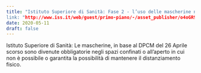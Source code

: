 ```yaml
---
title: "Istituto Superiore di Sanità: Fase 2 - l’uso delle mascherine nella vita quotidiana, le indicazioni del dpcm
link: "http://www.iss.it/web/guest/primo-piano/-/asset_publisher/o4oGR9qmvUz9/content/id/5372584"
date: 2020-05-11
draft: false
---
```


Istituto Superiore di Sanità: Le mascherine, in base al DPCM del 26 Aprile scorso sono divenute obbligatorie negli spazi confinati o all’aperto in cui non è possibile o garantita la possibilità di mantenere il distanziamento fisico.